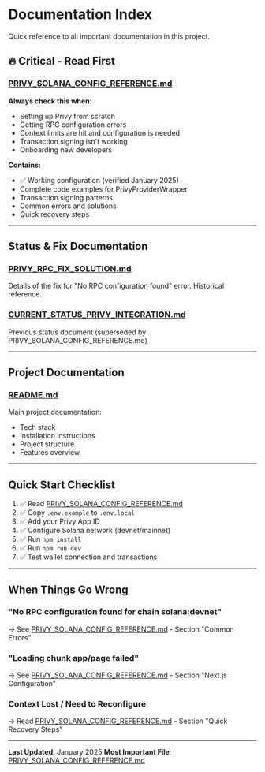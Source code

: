 # Documentation Index

Quick reference to all important documentation in this project.

## 🔥 Critical - Read First

### [PRIVY_SOLANA_CONFIG_REFERENCE.md](./PRIVY_SOLANA_CONFIG_REFERENCE.md)
**Always check this when:**
- Setting up Privy from scratch
- Getting RPC configuration errors
- Context limits are hit and configuration is needed
- Transaction signing isn't working
- Onboarding new developers

**Contains:**
- ✅ Working configuration (verified January 2025)
- Complete code examples for PrivyProviderWrapper
- Transaction signing patterns
- Common errors and solutions
- Quick recovery steps

---

## Status & Fix Documentation

### [PRIVY_RPC_FIX_SOLUTION.md](./PRIVY_RPC_FIX_SOLUTION.md)
Details of the fix for "No RPC configuration found" error. Historical reference.

### [CURRENT_STATUS_PRIVY_INTEGRATION.md](./CURRENT_STATUS_PRIVY_INTEGRATION.md)
Previous status document (superseded by PRIVY_SOLANA_CONFIG_REFERENCE.md)

---

## Project Documentation

### [README.md](./README.md)
Main project documentation:
- Tech stack
- Installation instructions
- Project structure
- Features overview

---

## Quick Start Checklist

1. ✅ Read [PRIVY_SOLANA_CONFIG_REFERENCE.md](./PRIVY_SOLANA_CONFIG_REFERENCE.md)
2. ✅ Copy `.env.example` to `.env.local`
3. ✅ Add your Privy App ID
4. ✅ Configure Solana network (devnet/mainnet)
5. ✅ Run `npm install`
6. ✅ Run `npm run dev`
7. ✅ Test wallet connection and transactions

---

## When Things Go Wrong

### "No RPC configuration found for chain solana:devnet"
→ See [PRIVY_SOLANA_CONFIG_REFERENCE.md](./PRIVY_SOLANA_CONFIG_REFERENCE.md) - Section "Common Errors"

### "Loading chunk app/page failed"
→ See [PRIVY_SOLANA_CONFIG_REFERENCE.md](./PRIVY_SOLANA_CONFIG_REFERENCE.md) - Section "Next.js Configuration"

### Context Lost / Need to Reconfigure
→ Read [PRIVY_SOLANA_CONFIG_REFERENCE.md](./PRIVY_SOLANA_CONFIG_REFERENCE.md) - Section "Quick Recovery Steps"

---

**Last Updated**: January 2025
**Most Important File**: [PRIVY_SOLANA_CONFIG_REFERENCE.md](./PRIVY_SOLANA_CONFIG_REFERENCE.md)

